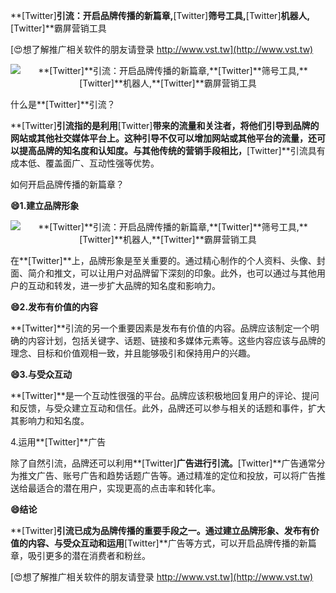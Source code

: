 **[Twitter]**引流：开启品牌传播的新篇章,**[Twitter]**筛号工具,**[Twitter]**机器人,**[Twitter]**霸屏营销工具

[😍想了解推广相关软件的朋友请登录 http://www.vst.tw](http://www.vst.tw)

 <center><img src="https://vst.tw/MP4/tuiguang/png/1.png" alt="**[Twitter]**引流：开启品牌传播的新篇章,**[Twitter]**筛号工具,**[Twitter]**机器人,**[Twitter]**霸屏营销工具"></center>

什么是**[Twitter]**引流？

**[Twitter]**引流指的是利用**[Twitter]**带来的流量和关注者，将他们引导到品牌的网站或其他社交媒体平台上。这种引导不仅可以增加网站或其他平台的流量，还可以提高品牌的知名度和认知度。与其他传统的营销手段相比，**[Twitter]**引流具有成本低、覆盖面广、互动性强等优势。

如何开启品牌传播的新篇章？

**😄1.建立品牌形象**

 <center><img src="https://vst.tw/MP4/tuiguang/png/2.png" alt="**[Twitter]**引流：开启品牌传播的新篇章,**[Twitter]**筛号工具,**[Twitter]**机器人,**[Twitter]**霸屏营销工具"></center>

在**[Twitter]**上，品牌形象是至关重要的。通过精心制作的个人资料、头像、封面、简介和推文，可以让用户对品牌留下深刻的印象。此外，也可以通过与其他用户的互动和转发，进一步扩大品牌的知名度和影响力。

**😄2.发布有价值的内容**

**[Twitter]**引流的另一个重要因素是发布有价值的内容。品牌应该制定一个明确的内容计划，包括关键字、话题、链接和多媒体元素等。这些内容应该与品牌的理念、目标和价值观相一致，并且能够吸引和保持用户的兴趣。

**😄3.与受众互动**

**[Twitter]**是一个互动性很强的平台。品牌应该积极地回复用户的评论、提问和反馈，与受众建立互动和信任。此外，品牌还可以参与相关的话题和事件，扩大其影响力和知名度。

4.运用**[Twitter]**广告

除了自然引流，品牌还可以利用**[Twitter]**广告进行引流。**[Twitter]**广告通常分为推文广告、账号广告和趋势话题广告等。通过精准的定位和投放，可以将广告推送给最适合的潜在用户，实现更高的点击率和转化率。

**😄结论**

**[Twitter]**引流已成为品牌传播的重要手段之一。通过建立品牌形象、发布有价值的内容、与受众互动和运用**[Twitter]**广告等方式，可以开启品牌传播的新篇章，吸引更多的潜在消费者和粉丝。

[😍想了解推广相关软件的朋友请登录 http://www.vst.tw](http://www.vst.tw)



